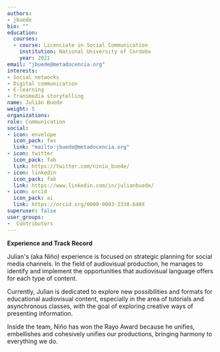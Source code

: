 ```yaml
---
authors:
- jbuede
bio: ""
education:
  courses:
  - course: Licenciate in Social Communication
    institution: National University of Cordoba
    year: 2021
email: "jbuede@metadocencia.org"
interests:
- Social networks
- Digital communication
- E-learning
- Transmedia storytelling
name: Julián Buede
weight: 5
organizations:
role: Communication
social:
- icon: envelope
  icon_pack: fas
  link: "mailto:jbuede@metadocencia.org"
- icon: twitter
  icon_pack: fab
  link: https://twitter.com/ninio_buede/
- icon: linkedin
  icon_pack: fab
  link: https://www.linkedin.com/in/julianbuede/
- icon: orcid
  icon_pack: ai
  link: https://orcid.org/0000-0003-2338-648X
superuser: false
user_groups:
-  Contributors
---
```

**Experience and Track Record**

Julian's (aka Niño) experience is focused on strategic planning for social media channels. In the field of audiovisual production, he manages to identify and implement the opportunities that audiovisual language offers for each type of content.

Currently, Julian is dedicated to explore new possibilities and formats for educational audiovisual content, especially in the area of tutorials and asynchronous classes, with the goal of exploring creative ways of presenting information. 

Inside the team, Niño has won the Rayo Award because he unifies, embellishes and cohesively unifies our productions, bringing harmony to everything we do.
